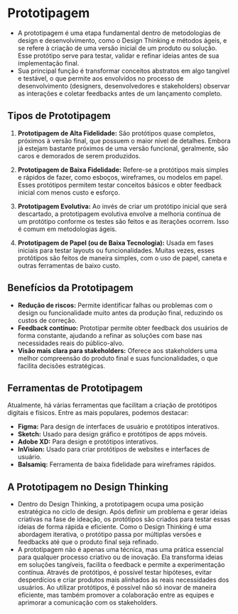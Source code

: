 # Prototipagem
- A prototipagem é uma etapa fundamental dentro de metodologias de design e desenvolvimento, como o Design Thinking e métodos ágeis, e se refere à criação de uma versão inicial de um produto ou solução. Esse protótipo serve para testar, validar e refinar ideias antes de sua implementação final.
- Sua principal função é transformar conceitos abstratos em algo tangível e testável, o que permite aos envolvidos no processo de desenvolvimento (designers, desenvolvedores e stakeholders) observar as interações e coletar feedbacks antes de um lançamento completo.

## Tipos de Prototipagem
1. **Prototipagem de Alta Fidelidade:** São protótipos quase completos, próximos à versão final, que possuem o maior nível de detalhes. Embora já estejam bastante próximos de uma versão funcional, geralmente, são caros e demorados de serem produzidos.

2. **Prototipagem de Baixa Fidelidade:** Refere-se a protótipos mais simples e rápidos de fazer, como esboços, wireframes, ou modelos em papel. Esses protótipos permitem testar conceitos básicos e obter feedback inicial com menos custo e esforço.

3. **Prototipagem Evolutiva:** Ao invés de criar um protótipo inicial que será descartado, a prototipagem evolutiva envolve a melhoria contínua de um protótipo conforme os testes são feitos e as iterações ocorrem. Isso é comum em metodologias ágeis.

4. **Prototipagem de Papel (ou de Baixa Tecnologia):** Usada em fases iniciais para testar layouts ou funcionalidades. Muitas vezes, esses protótipos são feitos de maneira simples, com o uso de papel, caneta e outras ferramentas de baixo custo.

## Benefícios da Prototipagem
- **Redução de riscos:** Permite identificar falhas ou problemas com o design ou funcionalidade muito antes da produção final, reduzindo os custos de correção.
- **Feedback contínuo:** Prototipar permite obter feedback dos usuários de forma constante, ajudando a refinar as soluções com base nas necessidades reais do público-alvo.
- **Visão mais clara para stakeholders:** Oferece aos stakeholders uma melhor compreensão do produto final e suas funcionalidades, o que facilita decisões estratégicas.

## Ferramentas de Prototipagem
Atualmente, há várias ferramentas que facilitam a criação de protótipos digitais e físicos. Entre as mais populares, podemos destacar:
- **Figma:** Para design de interfaces de usuário e protótipos interativos.
- **Sketch:** Usado para design gráfico e protótipos de apps móveis.
- **Adobe XD:** Para design e protótipos interativos.
- **InVision:** Usado para criar protótipos de websites e interfaces de usuário.
- **Balsamiq:** Ferramenta de baixa fidelidade para wireframes rápidos.

## A Prototipagem no Design Thinking
- Dentro do Design Thinking, a prototipagem ocupa uma posição estratégica no ciclo de design. Após definir um problema e gerar ideias criativas na fase de ideação, os protótipos são criados para testar essas ideias de forma rápida e eficiente. Como o Design Thinking é uma abordagem iterativa, o protótipo passa por múltiplas versões e feedbacks até que o produto final seja refinado.
- A prototipagem não é apenas uma técnica, mas uma prática essencial para qualquer processo criativo ou de inovação. Ela transforma ideias em soluções tangíveis, facilita o feedback e permite a experimentação contínua. Através de protótipos, é possível testar hipóteses, evitar desperdícios e criar produtos mais alinhados às reais necessidades dos usuários. Ao utilizar protótipos, é possível não só inovar de maneira eficiente, mas também promover a colaboração entre as equipes e aprimorar a comunicação com os stakeholders.​